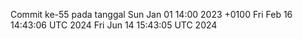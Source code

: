 Commit ke-55 pada tanggal Sun Jan 01 14:00 2023 +0100
Fri Feb 16 14:43:06 UTC 2024
Fri Jun 14 15:43:05 UTC 2024
